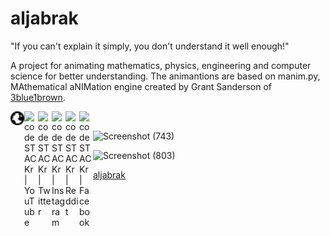 # aljabrak

"If you can't explain it simply, you don't understand it well enough!"

A project for animating mathematics, physics, engineering and computer science for better understanding. 
The animantions are based on manim.py, MAthematical aNIMation engine created by Grant Sanderson of [3blue1brown](https://www.3blue1brown.com/).

[<img align="left" alt="codeSTACKr.com" width="22px" src="https://raw.githubusercontent.com/iconic/open-iconic/master/svg/globe.svg" />]()
[<img align="left" alt="codeSTACKr | YouTube" width="22px" src="https://cdn.jsdelivr.net/npm/simple-icons@v3/icons/youtube.svg" />](https://www.youtube.com/channel/UCN0ssVJD0ANFjmggc1vkcww/featured)
[<img align="left" alt="codeSTACKr | Twitter" width="22px" src="https://cdn.jsdelivr.net/npm/simple-icons@v3/icons/twitter.svg" />](https://twitter.com/aljabrak)
[<img align="left" alt="codeSTACKr | Instagram" width="22px" src="https://cdn.jsdelivr.net/npm/simple-icons@v3/icons/instagram.svg" />](https://www.instagram.com/aljabrak/)
[<img align="left" alt="codeSTACKr | Reddit" width="22px" src="https://cdn.jsdelivr.net/npm/simple-icons@v3/icons/reddit.svg" />](https://www.reddit.com/user/aljabrak)
[<img align="left" alt="codeSTACKr | Facebook" width="22px" src="https://cdn.jsdelivr.net/npm/simple-icons@v3/icons/facebook.svg" />](https://web.facebook.com/aljabrak)
<br/>


![Screenshot (743)](https://user-images.githubusercontent.com/76210541/116897642-ef785780-ac4e-11eb-84fb-22cf144e085d.png)

![Screenshot (803)](https://user-images.githubusercontent.com/76210541/128622990-294e2ab9-948c-42b2-b9cf-106524891670.png)

[aljabrak](https://www.youtube.com/channel/UCN0ssVJD0ANFjmggc1vkcww/featured)

